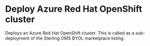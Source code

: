 # Deploy Azure Red Hat OpenShift cluster

Deploys an Azure Red Hat OpenShift cluster. This is called as a sub-deployment of the Sterling OMS BYOL marketplace listing.